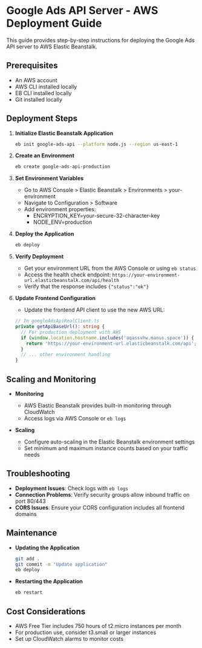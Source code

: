 # Google Ads API Server - AWS Deployment Guide

This guide provides step-by-step instructions for deploying the Google Ads API server to AWS Elastic Beanstalk.

## Prerequisites

- An AWS account
- AWS CLI installed locally
- EB CLI installed locally
- Git installed locally

## Deployment Steps

1. **Initialize Elastic Beanstalk Application**
   ```bash
   eb init google-ads-api --platform node.js --region us-east-1
   ```

2. **Create an Environment**
   ```bash
   eb create google-ads-api-production
   ```

3. **Set Environment Variables**
   - Go to AWS Console > Elastic Beanstalk > Environments > your-environment
   - Navigate to Configuration > Software
   - Add environment properties:
     - ENCRYPTION_KEY=your-secure-32-character-key
     - NODE_ENV=production

4. **Deploy the Application**
   ```bash
   eb deploy
   ```

5. **Verify Deployment**
   - Get your environment URL from the AWS Console or using `eb status`
   - Access the health check endpoint: `https://your-environment-url.elasticbeanstalk.com/api/health`
   - Verify that the response includes `{"status":"ok"}`

6. **Update Frontend Configuration**
   - Update the frontend API client to use the new AWS URL:
   ```typescript
   // In googleAdsApiRealClient.ts
   private getApiBaseUrl(): string {
     // For production deployment with AWS
     if (window.location.hostname.includes('aqassvhw.manus.space')) {
       return 'https://your-environment-url.elasticbeanstalk.com/api';
     }
     // ... other environment handling
   }
   ```

## Scaling and Monitoring

- **Monitoring**
  - AWS Elastic Beanstalk provides built-in monitoring through CloudWatch
  - Access logs via AWS Console or `eb logs`

- **Scaling**
  - Configure auto-scaling in the Elastic Beanstalk environment settings
  - Set minimum and maximum instance counts based on your traffic needs

## Troubleshooting

- **Deployment Issues**: Check logs with `eb logs`
- **Connection Problems**: Verify security groups allow inbound traffic on port 80/443
- **CORS Issues**: Ensure your CORS configuration includes all frontend domains

## Maintenance

- **Updating the Application**
  ```bash
  git add .
  git commit -m "Update application"
  eb deploy
  ```

- **Restarting the Application**
  ```bash
  eb restart
  ```

## Cost Considerations

- AWS Free Tier includes 750 hours of t2.micro instances per month
- For production use, consider t3.small or larger instances
- Set up CloudWatch alarms to monitor costs
